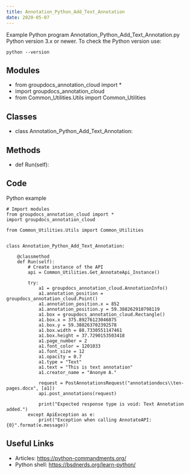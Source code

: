 ```yaml
---
title: Annotation_Python_Add_Text_Annotation
date: 2020-05-07
---
```

Example Python program Annotation_Python_Add_Text_Annotation.py
Python version 3.x or newer.
To check the Python version use:

    python --version

## Modules

* from groupdocs_annotation_cloud import *
* import groupdocs_annotation_cloud
* from Common_Utilities.Utils import Common_Utilities

## Classes

* class Annotation_Python_Add_Text_Annotation:

## Methods

* def Run(self):

## Code

Python example

    # Import modules
    from groupdocs_annotation_cloud import *
    import groupdocs_annotation_cloud
    
    from Common_Utilities.Utils import Common_Utilities
    
    
    class Annotation_Python_Add_Text_Annotation:
        
        @classmethod
        def Run(self):
            # Create instance of the API
            api = Common_Utilities.Get_AnnotateApi_Instance()
            
            try:        
                a1 = groupdocs_annotation_cloud.AnnotationInfo()
                a1.annotation_position = groupdocs_annotation_cloud.Point()
                a1.annotation_position.x = 852
                a1.annotation_position.y = 59.388262910798119
                a1.box = groupdocs_annotation_cloud.Rectangle()
                a1.box.x = 375.89276123046875
                a1.box.y = 59.388263702392578
                a1.box.width = 88.7330551147461
                a1.box.height = 37.7290153503418
                a1.page_number = 2
                a1.font_color = 1201033
                a1.font_size = 12
                a1.opacity = 0.7
                a1.type = "Text"
                a1.text = "This is text annotation"
                a1.creator_name = "Anonym A."
        
                request = PostAnnotationsRequest("annotationdocs\\ten-pages.docx", [a1])
                api.post_annotations(request)
                
                print("Expected response type is void: Text Annotation added.")
            except ApiException as e:
                print("Exception when calling AnnotateAPI: {0}".format(e.message))

## Useful Links

- Articles: https://python-commandments.org/
- Python shell: https://bsdnerds.org/learn-python/
